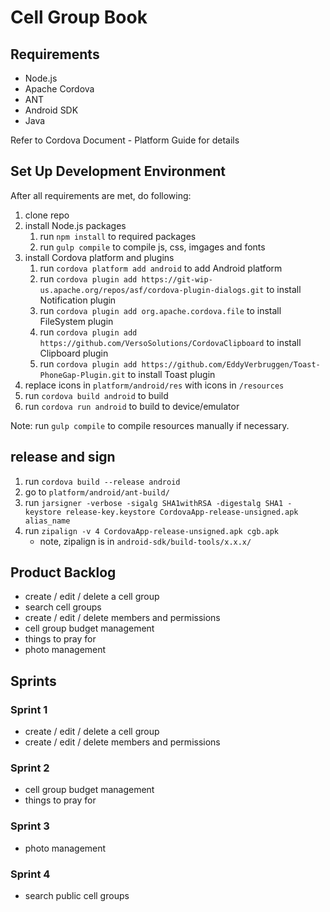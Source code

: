 Cell Group Book
=========

## Requirements
- Node.js
- Apache Cordova
- ANT
- Android SDK
- Java

Refer to Cordova Document - Platform Guide for details

## Set Up Development Environment
After all requirements are met, do following:

1. clone repo
2. install Node.js packages
    1. run `npm install` to required packages
    2. run `gulp compile` to compile js, css, imgages and fonts
3. install Cordova platform and plugins
    1. run `cordova platform add android` to add Android platform
    2. run `cordova plugin add https://git-wip-us.apache.org/repos/asf/cordova-plugin-dialogs.git` to install Notification plugin
    3. run `cordova plugin add org.apache.cordova.file` to install FileSystem plugin
    4. run `cordova plugin add https://github.com/VersoSolutions/CordovaClipboard` to install Clipboard plugin
    5. run `cordova plugin add https://github.com/EddyVerbruggen/Toast-PhoneGap-Plugin.git` to install Toast plugin
4. replace icons in `platform/android/res` with icons in `/resources`
5. run `cordova build android` to build
6. run `cordova run android` to build to device/emulator

Note: run `gulp compile` to compile resources manually if necessary.

## release and sign

1. run `cordova build --release android`
2. go to `platform/android/ant-build/`
3. run `jarsigner -verbose -sigalg SHA1withRSA -digestalg SHA1 -keystore release-key.keystore CordovaApp-release-unsigned.apk alias_name`
4. run `zipalign -v 4 CordovaApp-release-unsigned.apk cgb.apk`
    - note, zipalign is in `android-sdk/build-tools/x.x.x/`

## Product Backlog

- create / edit / delete a cell group
- search cell groups
- create / edit / delete members and permissions
- cell group budget management
- things to pray for
- photo management

## Sprints

### Sprint 1
- create / edit / delete a cell group
- create / edit / delete members and permissions

### Sprint 2
- cell group budget management
- things to pray for

### Sprint 3
- photo management

### Sprint 4
- search public cell groups